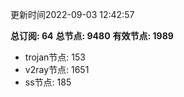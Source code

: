 更新时间2022-09-03 12:42:57

**总订阅: 64**
**总节点: 9480**
**有效节点: 1989**
- trojan节点: 153
- v2ray节点: 1651
- ss节点: 185
